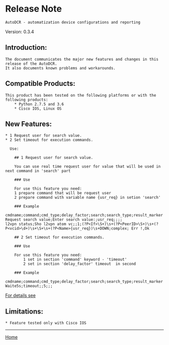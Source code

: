 # Release Note

	AutoDCR - automatization device configurations and reporting

Version: 0.3.4

## Introduction:

	The document communicates the major new features and changes in this release of the AutoDCR. 
	It also documents known problems and workarounds.

## Compatible Products:

	This product has been tested on the following platforms or with the following products:
		* Python 2.7.5 and 3.6
		* Cisco IOS, Linux OS

## New Features:

	* 1 Request user for search value.
	* 2 Set timeout for execution commands.

	  Use:
	  
		## 1 Request user for search value.

		You can use real time request user for value that will be used in next command in 'search' part

		### Use

		For use this feature you need:
		1 prepare command that will be request user
		2 prepare command with variable name {usr_req} in setion 'search'
	
		### Example
```
cmdname;command;cmd_type;delay_factor;search;search_type;result_marker
Request search value;Enter search value:;usr_req;;;;
l2vpn status;Sho l2vpn atom vc;;1;(?P<If>\S+)\s+(?P<PeerID>\S+)\s+(?P<vcid>\d+)\s+\S+\s+(?P<Name>{usr_req})\s+DOWN;complex; Err !,Ok
```
		## 2 Set timeout for execution commands.
		
		### Use

		For use this feature you need:
			1 set in section 'command' keyword - 'timeout'
			2 set in section 'delay_factor' timeout  in second

		### Example
```
cmdname;command;cmd_type;delay_factor;search;search_type;result_marker
Waite5s;timeout;;5;;;
```
[For details see](../docs/commands.md)
	
## Limitations:
	
	* Feature tested only with Cisco IOS
	
----

[Home](../README.md)